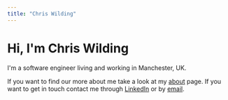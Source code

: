 ```yaml
---
title: "Chris Wilding"
---
```

# Hi, I'm Chris Wilding

I'm a software engineer living and working in Manchester, UK.

If you want to find our more about me take a look at my [about](/about/) page. If you want to get in touch contact me through [LinkedIn](https://uk.linkedin.com/in/ChrisWildingUK) or by [email](mailto:hello@chriswilding.co.uk).
